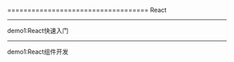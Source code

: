 ===================================
React

-----------------------------------
demo1:React快速入门

-----------------------------------
demo1:React组件开发
